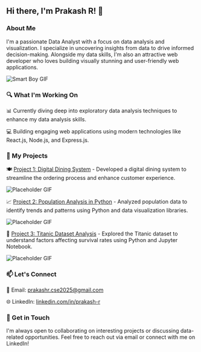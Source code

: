 ## Hi there, I'm Prakash R! 👋

### About Me

I'm a passionate Data Analyst with a focus on data analysis and visualization. I specialize in uncovering insights from data to drive informed decision-making. Alongside my data skills, I'm also an attractive web developer who loves building visually stunning and user-friendly web applications.

![Smart Boy GIF](https://media.giphy.com/media/10KfL5sFLnmGJW/giphy.gif)

### 🔍 What I'm Working On

📊 Currently diving deep into exploratory data analysis techniques to enhance my data analysis skills.

💻 Building engaging web applications using modern technologies like React.js, Node.js, and Express.js.

### 🚀 My Projects

🍽️ [Project 1: Digital Dining System](https://github.com/prakash3r/Digital_dinning_System.git) - Developed a digital dining system to streamline the ordering process and enhance customer experience.

![Placeholder GIF](https://media.giphy.com/media/xT9IgzoKnwFNmISR8I/giphy.gif)

📈 [Project 2: Population Analysis in Python](#) - Analyzed population data to identify trends and patterns using Python and data visualization libraries.

![Placeholder GIF](https://media.giphy.com/media/xT9IgzoKnwFNmISR8I/giphy.gif)

🚢 [Project 3: Titanic Dataset Analysis](#) - Explored the Titanic dataset to understand factors affecting survival rates using Python and Jupyter Notebook.

![Placeholder GIF](https://media.giphy.com/media/xT9IgzoKnwFNmISR8I/giphy.gif)

### 📫 Let's Connect

📧 Email: prakashr.cse2025@gmail.com

🌐 LinkedIn: [linkedin.com/in/prakash-r](https://linkedin.com/in/prakash-r)

### 💬 Get in Touch

I'm always open to collaborating on interesting projects or discussing data-related opportunities. Feel free to reach out via email or connect with me on LinkedIn!
